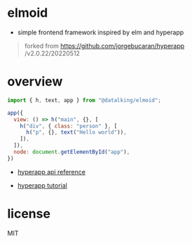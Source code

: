 # elmoid
- simple frontend framework inspired by elm and hyperapp

> forked from https://github.com/jorgebucaran/hyperapp /v2.0.22/20220512

# overview

```js
import { h, text, app } from "@datalking/elmoid";

app({
  view: () => h("main", {}, [
    h("div", { class: "person" }, [
      h("p", {}, text("Hello world")),
    ]),
  ]),
  node: document.getElementById("app"),
})
```

- [hyperapp api reference](https://github.com/jorgebucaran/hyperapp/blob/main/docs/reference.md)

- [hyperapp tutorial](https://github.com/jorgebucaran/hyperapp/blob/main/docs/tutorial.md)
# license

MIT
